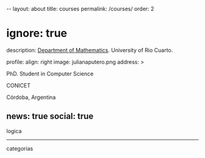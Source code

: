 --
layout: about
title: courses
permalink: /courses/
order: 2
# ignore: true
description: <a href="#">Department of Mathematics</a>. University of Rio Cuarto.

profile:
  align: right
  image: julianaputero.png
  address: >
    <p>PhD. Student in Computer Science</p>
    <p>CONICET</p>
    <p>Córdoba, Argentina</p>

news: true
social: true
---

logica

---

categorias